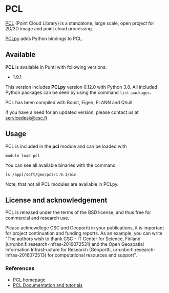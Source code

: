 # PCL

[PCL](https://pointclouds.org/) (Point Cloud Library) is a standalone, large scale, open project for 2D/3D image and point cloud processing.

[PCLpy](https://github.com/davidcaron/pclpy) adds Python bindings to PCL.

## Available

__PCL__ is available in Puhti with following versions:

* 1.9.1 

This version includes __PCLpy__ version 0.12.0 with Python 3.8.
All included Python packages can be seen by using the command `list-packages`.

PCL has been compiled with Boost, Eigen, FLANN and Qhull

If you have a need for an updated version, please contact us at servicedesk@csc.fi

## Usage

PCL is included in the __pcl__ module and can be loaded with

`module load pcl`

You can see all available binaries with the command

`ls /appl/soft/geo/pcl/1.9.1/bin`

Note, that not all PCL modules are available in PCLpy.

## License and acknowledgement

PCL is released under the terms of the BSD license, and thus free for commercial and research use.

Please acknowdlege CSC and Geoportti in your publications, it is important for project continuation and funding reports.
As an example, you can write "The authors wish to thank CSC - IT Center for Science, Finland (urn:nbn:fi:research-infras-2016072531) and the Open Geospatial Information Infrastructure for Research (Geoportti, urn:nbn:fi:research-infras-2016072513) for computational resources and support".

### References

* [PCL homepage](https://pointclouds.org/)
* [PCL Documentation and tutorials](https://pcl.readthedocs.io)


